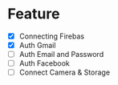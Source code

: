 # Feature

- [x] Connecting Firebas
- [x] Auth Gmail
- [ ] Auth Email and Password
- [ ] Auth Facebook
- [ ] Connect Camera & Storage